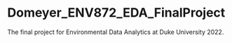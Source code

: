 # Domeyer_ENV872_EDA_FinalProject
The final project for Environmental Data Analytics at Duke University 2022. 
